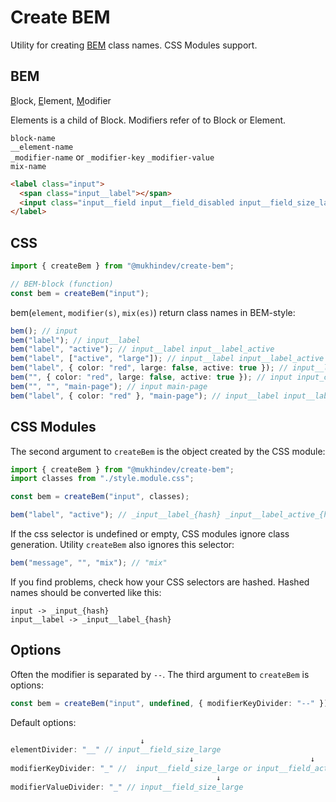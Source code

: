 # Create BEM

Utility for creating [BEM](https://bem.info/) class names. CSS Modules support.

## BEM

<u>B</u>lock, <u>E</u>lement, <u>M</u>odifier

Elements is a child of Block.
Modifiers refer of to Block or Element.

`block-name`  
`__element-name`  
`_modifier-name` or `_modifier-key` `_modifier-value`  
`mix-name`

```html
<label class="input">
  <span class="input__label"></span>
  <input class="input__field input__field_disabled input__field_size_large" />
</label>
```

## CSS

```ts
import { createBem } from "@mukhindev/create-bem";

// BEM-block (function)
const bem = createBem("input");
```

bem(`element`, `modifier(s)`, `mix(es)`) return class names in BEM-style:

```ts
bem(); // input
bem("label"); // input__label
bem("label", "active"); // input__label input__label_active
bem("label", ["active", "large"]); // input__label input__label_active input__label_large
bem("label", { color: "red", large: false, active: true }); // input__label input__label_color_red input__label_active
bem("", { color: "red", large: false, active: true }); // input input_color_red input_active
bem("", "", "main-page"); // input main-page
bem("label", { color: "red" }, "main-page"); // input__label input__label_color_red main-page
```

## CSS Modules

The second argument to `createBem` is the object created by the CSS module:

```ts
import { createBem } from "@mukhindev/create-bem";
import classes from "./style.module.css";

const bem = createBem("input", classes);

bem("label", "active"); // _input__label_{hash} _input__label_active_{hash}
```

If the css selector is undefined or empty, CSS modules ignore class generation. Utility `createBem` also ignores this selector:

```ts
bem("message", "", "mix"); // "mix"
```

If you find problems, check how your CSS selectors are hashed.
Hashed names should be converted like this:

```
input -> _input_{hash}
input__label -> _input__label_{hash}
```

## Options

Often the modifier is separated by `--`. The third argument to `createBem` is options:

```ts
const bem = createBem("input", undefined, { modifierKeyDivider: "--" });
```

Default options:

```ts
                             ↓
elementDivider: "__" // input__field_size_large
                                        ↓                          ↓
modifierKeyDivider: "_" //  input__field_size_large or input__field_active
                                              ↓
modifierValueDivider: "_" // input__field_size_large
```
